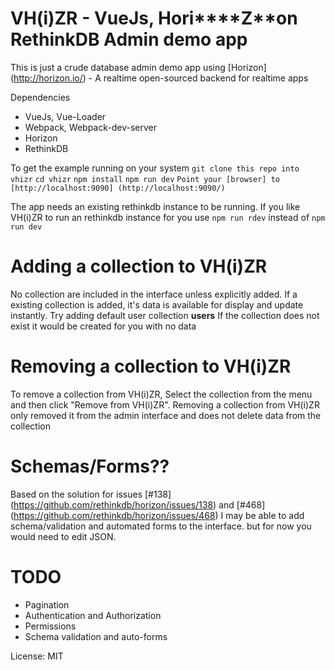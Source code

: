VH(i)ZR - **V**ueJs, **Hor**i****Z**on **R**ethinkDB Admin demo app
============

This is just a crude database admin demo app using [Horizon] (http://horizon.io/) - A realtime open-sourced backend for realtime apps

Dependencies
* VueJs, Vue-Loader
* Webpack, Webpack-dev-server 
* Horizon
* RethinkDB 

To get the example running on your system 
`git clone this repo into vhizr`
`cd vhizr`
`npm install`
`npm run dev`
`Point your [browser] to [http://localhost:9090] (http://localhost:9090/)` 

The app needs an existing rethinkdb instance to be running. 
If you like VH(i)ZR to run an rethinkdb instance for you 
use `npm run rdev` instead of `npm run dev`

Adding a collection to VH(i)ZR
============
No collection are included in the interface unless explicitly added. 
If a existing collection is added, it's data is available for display and update instantly.
Try adding default user collection **users** 
If the collection does not exist it would be created for you with no data 

Removing a collection to VH(i)ZR
============
To remove a collection from VH(i)ZR, Select the collection from the menu and then click 
"Remove from VH(i)ZR". 
Removing a collection from VH(i)ZR only removed it from the admin interface and 
does not delete data from the collection 

Schemas/Forms??
============
Based on the solution for issues [#138] (https://github.com/rethinkdb/horizon/issues/138) and [#468] (https://github.com/rethinkdb/horizon/issues/468)
I may be able to add schema/validation and automated forms to the interface.
but for now you would need to edit JSON.


TODO
============
* Pagination 
* Authentication and Authorization 
* Permissions
* Schema validation and auto-forms

License: MIT
